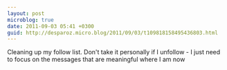 ```yaml
---
layout: post
microblog: true
date: 2011-09-03 05:41 +0300
guid: http://desparoz.micro.blog/2011/09/03/t109818158495436803.html
---
```

Cleaning up my follow list. Don't take it personally if I unfollow - I just need to focus on the messages that are meaningful where I am now
